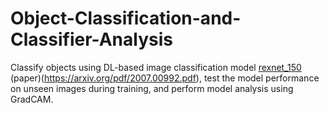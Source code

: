 # Object-Classification-and-Classifier-Analysis

Classify objects using DL-based image classification model [rexnet_150](https://github.com/clovaai/rexnet) (paper)(https://arxiv.org/pdf/2007.00992.pdf), test the model performance on unseen images during training, and perform model analysis using GradCAM.
